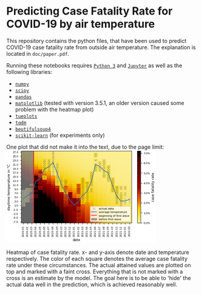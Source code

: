 # Predicting Case Fatality Rate for COVID-19 by air temperature

This repository contains the python files, that have been used to predict COVID-19 case fatality rate from outside air temperature. The explanation is located in `doc/paper.pdf`. 

Running these notebooks requires [`Python 3`](https://www.python.org/) and [`Jupyter`](https://jupyter.org/) as well as the following libraries:

 - [`numpy`](https://numpy.org/)
 - [`scipy`](https://scipy.org/)
 - [`pandas`](https://pandas.pydata.org/)
 - [`matplotlib`](https://matplotlib.org/) (tested with version 3.5.1, an older version caused some problem with the heatmap plot)
 - [`tueplots`](https://pypi.org/project/tueplots/)
 - [`tqdm`](https://pypi.org/project/tqdm/)
 - [`beutifulsoup4`](https://pypi.org/project/beautifulsoup4/)
 - [`scikit-learn`](https://scikit-learn.org/stable/index.html) (for experiments only)


One plot that did not make it into the text, due to the page limit: ![heatmap](fig/heatmap.png)

Heatmap of case fatality rate. x- and y-axis denote date and temperature respectively. The color of each square denotes the average case fatality rate under these circumstances. The actual attained values are plotted on top and marked with a faint cross. Everything that is not marked with a cross is an estimate by the model. The goal here is to be able to 'hide' the actual data well in the prediction, which is achieved reasonably well.